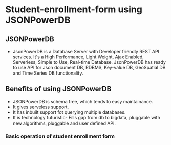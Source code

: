 # Student-enrollment-form using JSONPowerDB
## JSONPowerDB
* JsonPowerDB is a Database Server with Developer friendly REST API services. It's a High Performance, Light Weight, Ajax Enabled, Serverless, Simple to Use, Real-time Database. JsonPowerDB has ready to use API for Json document DB, RDBMS, Key-value DB, GeoSpatial DB and Time Series DB functionality. 
## Benefits of using JSONPowerDB
* JSONPowerDB is schema free, which tends to easy maintainance.
* It gives serveless support.
* It has inbuilt support fot querying multiple databases.
* It is technology futuristic- Fills gap from db to bigdata, pluggable with new algorithms, pluggable and user defined API.
### Basic operation of student enrollment form

